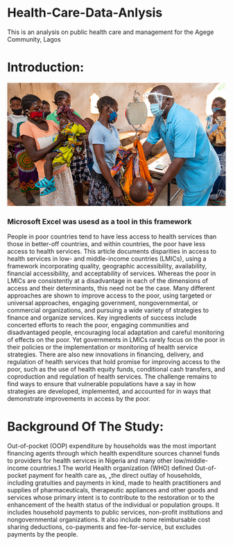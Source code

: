 # Health-Care-Data-Anlysis
This is an analysis on public health care and management for the Agege Community, Lagos
# Introduction:

![](VillageReach.PPE3_.840x473.jpg)

### Microsoft Excel was usesd as a tool in this framework

People in poor countries tend to have less access to health services than those in better-off countries, and within countries, the poor have less access to health services. This article documents disparities in access to health services in low- and middle-income countries (LMICs), using a framework incorporating quality, geographic accessibility, availability, financial accessibility, and acceptability of services. Whereas the poor in LMICs are consistently at a disadvantage in each of the dimensions of access and their determinants, this need not be the case. Many different approaches are shown to improve access to the poor, using targeted or universal approaches, engaging government, nongovernmental, or commercial organizations, and pursuing a wide variety of strategies to finance and organize services. Key ingredients of success include concerted efforts to reach the poor, engaging communities and disadvantaged people, encouraging local adaptation and careful monitoring of effects on the poor. Yet governments in LMICs rarely focus on the poor in their policies or the implementation or monitoring of health service strategies. There are also new innovations in financing, delivery, and regulation of health services that hold promise for improving access to the poor, such as the use of health equity funds, conditional cash transfers, and coproduction and regulation of health services. The challenge remains to find ways to ensure that vulnerable populations have a say in how strategies are developed, implemented, and accounted for in ways that demonstrate improvements in access by the poor.

# Background Of The Study:

Out-of-pocket (OOP) expenditure by households was the most important financing agents through which health expenditure sources channel funds to providers for health services in Nigeria and many other low/middle-income countries.1 The world Health organization (WHO) defined Out-of-pocket payment for health care as, „the direct outlay of households, including gratuities and payments in kind, made to health practitioners and supplies of pharmaceuticals, therapeutic appliances and other goods and services whose primary intent is to contribute to the restoration or to the enhancement of the health status of the individual or population groups. It includes household payments to public services, non-profit institutions and nongovernmental organizations. It also include none reimbursable cost sharing deductions, co-payments and fee-for-service, but excludes payments by the people.
